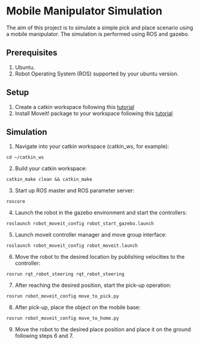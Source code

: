 # Mobile Manipulator Simulation
The aim of this project is to simulate a simple pick and place scenario using a mobile manipulator. The simulation is performed using ROS and gazebo.

## Prerequisites
1. Ubuntu.
2. Robot Operating System (ROS) supported by your ubuntu version.

## Setup
1. Create a catkin workspace following this [tutorial](http://wiki.ros.org/catkin/Tutorials/create_a_workspace)
2. Install Moveit! package to your workspace following this [tutorial](https://moveit.ros.org/install/)

## Simulation
1. Navigate into your catkin workspace (catkin_ws, for example):
```
cd ~/catkin_ws
```
2. Build your catkin workspace:
```
catkin_make clean && catkin_make
```
3. Start up ROS master and ROS parameter server:
```
roscore
```
4. Launch the robot in the gazebo environment and start the controllers:
```
roslaunch robot_moveit_config robot_start_gazebo.launch
```
5. Launch moveit controller manager and move group interface:
```
roslaunch robot_moveit_config robot_moveit.launch
```
6. Move the robot to the desired location by publishing velocities to the controller:
```
rosrun rqt_robot_steering rqt_robot_steering
```
7. After reaching the desired position, start the pick-up operation:
```
rosrun robot_moveit_config move_to_pick.py
```
8. After pick-up, place the object on the mobile base:
```
rosrun robot_moveit_config move_to_home.py
```
9. Move the robot to the desired place position and place it on the ground following steps 6 and 7.
